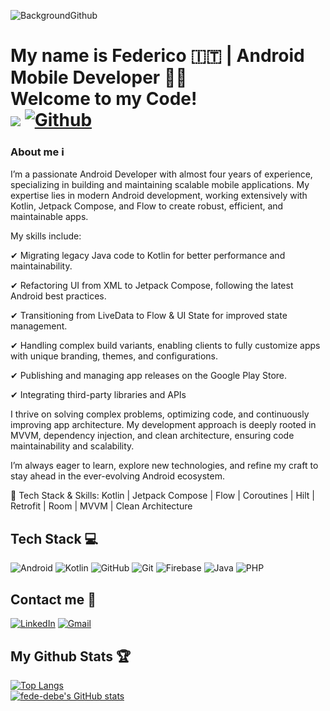 
![BackgroundGithub](https://user-images.githubusercontent.com/66374898/156165383-e01841c3-576e-4852-a96d-ac4f4a89b8f0.jpg)

# My name is Federico :it: | Android Mobile Developer 👨‍💻 </br> Welcome to my Code! </br> ![](https://visitor-badge.laobi.icu/badge?page_id=fede-debe.fede-debe) [![Github](https://img.shields.io/github/followers/fede-debe?label=Followers&logo=Github)](https://github.com/fede-debe)

### **About me** ℹ️ 

I’m a passionate Android Developer with almost four years of experience, specializing in building and maintaining scalable mobile applications. My expertise lies in modern Android development, working extensively with Kotlin, Jetpack Compose, and Flow to create robust, efficient, and maintainable apps.

My skills include:

✔ Migrating legacy Java code to Kotlin for better performance and maintainability.

✔ Refactoring UI from XML to Jetpack Compose, following the latest Android best practices.

✔ Transitioning from LiveData to Flow & UI State for improved state management.

✔ Handling complex build variants, enabling clients to fully customize apps with unique branding, themes, and configurations.

✔ Publishing and managing app releases on the Google Play Store.

✔ Integrating third-party libraries and APIs

I thrive on solving complex problems, optimizing code, and continuously improving app architecture. My development approach is deeply rooted in MVVM, dependency injection, and clean architecture, ensuring code maintainability and scalability.

I’m always eager to learn, explore new technologies, and refine my craft to stay ahead in the ever-evolving Android ecosystem.

📌 Tech Stack & Skills: Kotlin | Jetpack Compose | Flow | Coroutines | Hilt | Retrofit | Room | MVVM | Clean Architecture
<br />

## **Tech Stack** 💻

<img alt="Android" src="https://img.shields.io/badge/Android-3DDC84?style=for-the-badge&logo=android&logoColor=white"/> <img alt="Kotlin" src="https://img.shields.io/badge/kotlin-%230095D5.svg?&style=for-the-badge&logo=kotlin&logoColor=white"/> <img alt="GitHub" src="https://img.shields.io/badge/github%20-%23121011.svg?&style=for-the-badge&logo=github&logoColor=white"/> <img alt="Git" src="https://img.shields.io/badge/git%20-%23F05033.svg?&style=for-the-badge&logo=git&logoColor=white"/> <img alt="Firebase" src="https://img.shields.io/badge/firebase%20-%23039BE5.svg?&style=for-the-badge&logo=firebase"/> <img alt="Java" src="https://img.shields.io/badge/java-%23ED8B00.svg?&style=for-the-badge&logo=java&logoColor=white"/> <img alt="PHP" src="https://img.shields.io/badge/php-%23777BB4.svg?&style=for-the-badge&logo=php&logoColor=white"/>
<br />

## **Contact me** 💬

[<img alt="LinkedIn" src="https://img.shields.io/badge/linkedin%20-%230077B5.svg?&style=for-the-badge&logo=linkedin&logoColor=white"/>][linkedin]
[<img alt="Gmail" src="https://img.shields.io/badge/Gmail-D14836?style=for-the-badge&logo=gmail&logoColor=white"/>][email]
<br />

## My Github Stats :trophy:

[![Top Langs](https://github-readme-stats.vercel.app/api/top-langs/?username=fede-debe&layout=compact)](https://github.com/fede-debe/github-readme-stats)
<br />
[![fede-debe's GitHub stats](https://github-readme-stats.vercel.app/api?username=fede-debe&show_icons=true&count_private=true)](https://github.com/fede-debe/github-readme-stats)


[linkedin]: https://www.linkedin.com/in/fdebenedictis/
[email]: mailto:federico.debenedictis.nl@gmail.com
<!--
**MenneaDb/MenneaDb** is a ✨ _special_ ✨ repository because its `README.md` (this file) appears on your GitHub profile.

Here are some ideas to get you started:

- 🔭 I’m currently working on ...
- 🌱 I’m currently learning ...
- 👯 I’m looking to collaborate on ...
- 🤔 I’m looking for help with ...
- 💬 Ask me about ...
- 📫 How to reach me: ...
- 😄 Pronouns: ...
- ⚡ Fun fact: ...
-->
